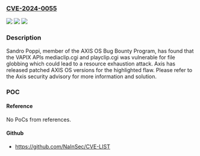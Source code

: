 ### [CVE-2024-0055](https://cve.mitre.org/cgi-bin/cvename.cgi?name=CVE-2024-0055)
![](https://img.shields.io/static/v1?label=Product&message=AXIS%20OS&color=blue)
![](https://img.shields.io/static/v1?label=Version&message=%3D%20AXIS%20OS%2010.12%20-%2011.8%20&color=brighgreen)
![](https://img.shields.io/static/v1?label=Vulnerability&message=n%2Fa&color=brighgreen)

### Description

Sandro Poppi, member of the AXIS OS Bug Bounty Program, has found that the VAPIX APIs mediaclip.cgi and playclip.cgi was vulnerable for file globbing which could lead to a resource exhaustion attack. Axis has released patched AXIS OS versions for the highlighted flaw. Please refer to the Axis security advisory for more information and solution.

### POC

#### Reference
No PoCs from references.

#### Github
- https://github.com/NaInSec/CVE-LIST

